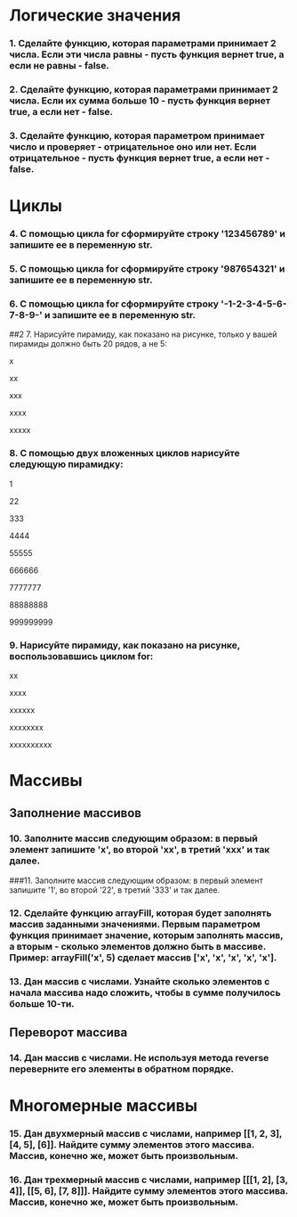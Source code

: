 # Логические значения

### 1. Сделайте функцию, которая параметрами принимает 2 числа. Если эти числа равны - пусть функция вернет true, а если не равны - false.

### 2. Сделайте функцию, которая параметрами принимает 2 числа. Если их сумма больше 10 - пусть функция вернет true, а если нет - false.

### 3. Сделайте функцию, которая параметром принимает число и проверяет - отрицательное оно или нет. Если отрицательное - пусть функция вернет true, а если нет - false.

# Циклы

### 4. С помощью цикла for сформируйте строку '123456789' и запишите ее в переменную str.

### 5. С помощью цикла for сформируйте строку '987654321' и запишите ее в переменную str.

### 6. С помощью цикла for сформируйте строку '-1-2-3-4-5-6-7-8-9-' и запишите ее в переменную str.

##2 7. Нарисуйте пирамиду, как показано на рисунке, только у вашей пирамиды должно быть 20 рядов, а не 5:

x

xx

xxx

xxxx

xxxxx

### 8. С помощью двух вложенных циклов нарисуйте следующую пирамидку:

1

22

333

4444

55555

666666

7777777

88888888

999999999

### 9. Нарисуйте пирамиду, как показано на рисунке, воспользовавшись циклом for:

xx

xxxx

xxxxxx

xxxxxxxx

xxxxxxxxxx

# Массивы

## Заполнение массивов

### 10. Заполните массив следующим образом: в первый элемент запишите 'x', во второй 'xx', в третий 'xxx' и так далее.

###11. Заполните массив следующим образом: в первый элемент запишите '1', во второй '22', в третий '333' и так далее.

### 12. Сделайте функцию arrayFill, которая будет заполнять массив заданными значениями. Первым параметром функция принимает значение, которым заполнять массив, а вторым - сколько элементов должно быть в массиве. Пример: arrayFill('x', 5) сделает массив ['x', 'x', 'x', 'x', 'x']. 

### 13. Дан массив с числами. Узнайте сколько элементов с начала массива надо сложить, чтобы в сумме получилось больше 10-ти.

## Переворот массива

### 14. Дан массив с числами. Не используя метода reverse переверните его элементы в обратном порядке.

# Многомерные массивы

### 15. Дан двухмерный массив с числами, например [[1, 2, 3], [4, 5], [6]]. Найдите сумму элементов этого массива. Массив, конечно же, может быть произвольным.

### 16. Дан трехмерный массив с числами, например [[[1, 2], [3, 4]], [[5, 6], [7, 8]]]. Найдите сумму элементов этого массива. Массив, конечно же, может быть произвольным. 

